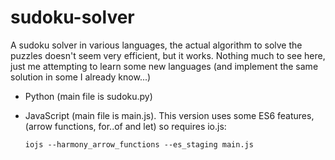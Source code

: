 # sudoku-solver
A sudoku solver in various languages, the actual algorithm to solve the puzzles doesn't seem very efficient, but it works.  Nothing much to see here, just me attempting to learn some new languages (and implement the same solution in some I already know...)

  * Python (main file is sudoku.py)
  * JavaScript (main file is main.js).  This version uses some ES6 features, (arrow functions, for..of and let) so requires io.js: 
  
        iojs --harmony_arrow_functions --es_staging main.js
        